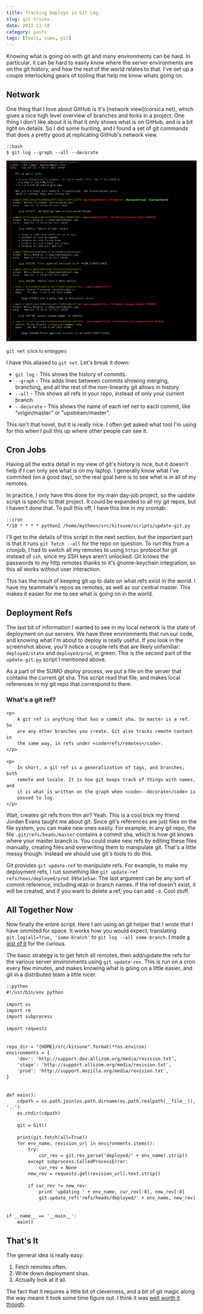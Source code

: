 ```yaml
---
title: Tracking Deploys in Git Log.
slug: git-tricks
date: 2013-11-18
category: posts
tags: [tools, sumo, git]
---
```


Knowing what is going on with git and many environments can be hard. In
particular, it can be hard to easily know where the server environments are on
the git history, and how the rest of the world relates to that. I've set up a
couple interlocking gears of tooling that help me know whats going on.

<!-- fold -->

## Network

One thing that I love about GitHub is it's [network view](corsica net), which
gives a nice high level overview of branches and forks in a project. One thing
I don't like about it is that it only shows what is on GitHub, and is a bit
light on details. So I did some hunting, and I found a set of git commands that
does a pretty good at replicating GitHub's network view.

[neturl]: https://github.com/mythmon/corsica/network

    ::bash
    $ git log --graph --all --decorate

<aside class="thumb">
    <img src="images/gitnet.png">
    <p><code>git net</code> <small>(click to embiggen)</small></p>
</aside>

I have this aliased to `git net`. Let's break it down:

- `git log` - This shows the history of commits.
- `--graph` - This adds lines between commits showing merging, branching, and
  all the rest of the non-linearity git allows in history.
- `--all` - This shows all refs in your repo, instead of only your current branch.
- `--decorate` - This shows the name of each ref net to each commit, like
  "origin/master" or "upstream/master".

This isn't that novel, but it is really nice. I often get asked what tool I'm
using for this when I pull this up where other people can see it.

## Cron Jobs

Having all the extra detail in my view of git's history is nice, but it doesn't
help if I can only see what is on my laptop. I generally know what I've
commited (on a good day), so the real goal here is to see what is in all of my
remotes.

In practice, I only have this done for my main day-job project, so the update
script is specific to that project. It could be expanded to all my git repos,
but I haven't done that. To pull this off, I have this line in my crontab:

    ::cron
    */10 * * * * python2 /home/mythmon/src/kitsune/scripts/update-git.py

I'll get to the details of this script in the next section, but the important
part is that it runs `git fetch --all` for the repo on question. To run this
from a cronjob, I had to switch all my remotes to using `https` protocol for
git instead of `ssh`, since my SSH keys aren't unlocked. Git knows the
passwords to my http remotes thanks to it's gnome-keychain integration, so this
all works without user interaction.

This has the result of keeping git up to date on what refs exist in the world.
I have my teammate's repos as remotes, as well as our central master. This
makes it easier for me to see what is going on in the world.

## Deployment Refs

The last bit of information I wanted to see in my local network is the state of
deployment on our servers. We have three environments that run our code, and
knowing what I'm about to deploy is really useful. If you look in the
screenshot above, you'll notice a couple refs that are likely unfamiliar:
`deployed/state` and `deployed/prod`, in green. This is the second part of the
`update-git.py` script I mentioned above.

As a part of the SUMO deploy process, we put a file on the server that contains
the current git sha. This script read that file, and makes local references in
my git repo that correspond to them

<aside>
    <h3>What's a git ref?</h3>

    <p>
        A git ref is anything that has a commit sha. So master is a ref. So
        are any other branches you create. Git also tracks remote content in
        the same way, in refs under <code>refs/remotes</code>.
    </p>

    <p>
        In short, a git ref is a generalization of tags, and branches, both
        remote and locale. It is how git keeps track of things with names, and
        it is what is written on the graph when <code>--decorate</code> is
        passed to log.
    </p>

</aside>

Wait, creates git refs from thin air? Yeah. This is a cool trick my friend
Jordan Evans taught me about git. Since git's references are just files on the
file system, you can make new ones easily. For example, in any git repo, the
file `.git/refs/heads/master` contains a commit sha, which is how git knows
where your master branch is. You could make new refs by editing these files
manually, creating files and overwriting them to manipulate git. That's a
little messy though. Instead we should use git's tools to do this.

Git provides `git update-ref` to manipulate refs. For example, to make my
deployment refs, I run something like `git update-ref refs/heas/deployed/prod 895e1e5ae`. The last argument can be any sort of commit reference, including
`HEAD` or branch names. If the ref doesn't exist, it will be created, and if
you want to delete a ref, you can add `-d`. Cool stuff.

## All Together Now

Now finally the entire script. Here I am using an git helper that I wrote that
I have ommited for space. It works how you would expect, translating
`git.log(all=True, 'some-branch'` to `git log --all some-branch`. I made [a
gist of it]() for the curious.

The basic strategy is to get fetch all remotes, then add/update the refs for
the various server environments using `git update-rev`. This is run on a cron
every few minutes, and makes knowing what is going on a little easier, and git
in a distributed team a little nicer.

    ::python
    #!/usr/bin/env python

    import os
    import re
    import subprocess

    import requests


    repo_dir = "{HOME}/src/kitsune".format(**os.environ)
    environments = {
        'dev': 'http://support-dev.allizom.org/media/revision.txt',
        'stage': 'http://support.allizom.org/media/revision.txt',
        'prod': 'http://support.mozilla.org/media/revision.txt',
    }


    def main():
        cdpath = os.path.join(os.path.dirname(os.path.realpath(__file__)), '..')
        os.chdir(cdpath)

        git = Git()

        print(git.fetch(all=True))
        for env_name, revision_url in environments.items():
            try:
                cur_rev = git.rev_parse('deployed/' + env_name).strip()
            except subprocess.CalledProcessError:
                cur_rev = None
            new_rev = requests.get(revision_url).text.strip()

            if cur_rev != new_rev:
                print 'updating ' + env_name, cur_rev[:8], new_rev[:8]
                git.update_ref('refs/heads/deployed/' + env_name, new_rev)


    if __name__ == '__main__':
        main()

[a gist of it]: https://gist.github.com/mythmon/7536335

## That's It

The general idea is really easy:

1. Fetch remotes often.
2. Write down deployment shas.
3. Actually look at it all.

The fact that it requires a little bit of cleverness, and a bit of git magic
along the way means it took some time figure out. I think it was [well worth it
though](http://xkcd.com/1205/).

